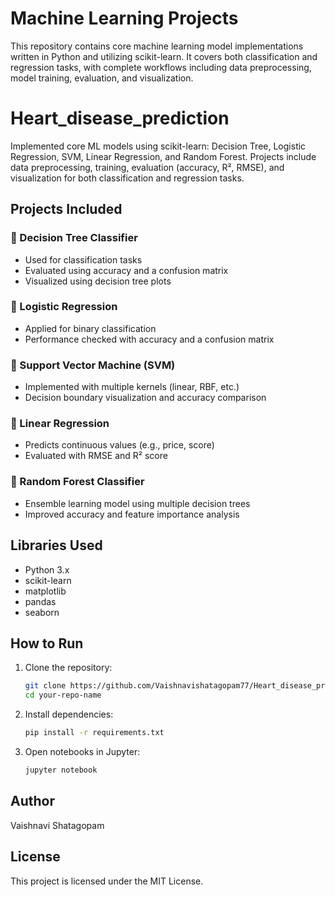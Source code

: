 # Machine Learning Projects
This repository contains core machine learning model implementations written in Python and utilizing scikit-learn. It covers both classification and regression tasks, with complete workflows including data preprocessing, model training, evaluation, and visualization.

# Heart_disease_prediction
Implemented core ML models using scikit-learn: Decision Tree, Logistic Regression, SVM, Linear Regression, and Random Forest. Projects include data preprocessing, training, evaluation (accuracy, R², RMSE), and visualization for both classification and regression tasks.


## Projects Included

### 📌 Decision Tree Classifier
- Used for classification tasks
- Evaluated using accuracy and a confusion matrix
- Visualized using decision tree plots

### 📌 Logistic Regression
- Applied for binary classification
- Performance checked with accuracy and a confusion matrix

### 📌 Support Vector Machine (SVM)
- Implemented with multiple kernels (linear, RBF, etc.)
- Decision boundary visualization and accuracy comparison

### 📌 Linear Regression
- Predicts continuous values (e.g., price, score)
- Evaluated with RMSE and R² score

### 📌 Random Forest Classifier
- Ensemble learning model using multiple decision trees
- Improved accuracy and feature importance analysis

## Libraries Used
- Python 3.x
- scikit-learn
- matplotlib
- pandas
- seaborn

## How to Run
1. Clone the repository:
   ```bash
   git clone https://github.com/Vaishnavishatagopam77/Heart_disease_prediction
   cd your-repo-name
   ```
2. Install dependencies:
   ```bash
   pip install -r requirements.txt
   ```
3. Open notebooks in Jupyter:
   ```bash
   jupyter notebook
   ```

## Author
Vaishnavi Shatagopam

## License
This project is licensed under the MIT License.
